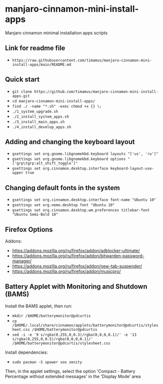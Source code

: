 # manjaro-cinnamon-mini-install-apps
Manjaro cinnamon minimal installation apps scripts

## Link for readme file

- `https://raw.githubusercontent.com/timamus/manjaro-cinnamon-mini-install-apps/main/README.md`

## Quick start

- `git clone https://github.com/timamus/manjaro-cinnamon-mini-install-apps.git`
- `cd manjaro-cinnamon-mini-install-apps/`
- `find ./ -name "*.sh" -exec chmod +x {} \;`
- `./1_system_upgrade.sh`
- `./2_install_system_apps.sh`
- `./3_install_main_apps.sh`
- `./4_install_develop_apps.sh`

## Adding and changing the keyboard layout

- `gsettings set org.gnome.libgnomekbd.keyboard layouts "['us', 'ru']"`
- `gsettings set org.gnome.libgnomekbd.keyboard options "['grp\tgrp:alt_shift_toggle']"`
- `gsettings set org.cinnamon.desktop.interface keyboard-layout-use-upper true`

## Changing default fonts in the system

- `gsettings set org.cinnamon.desktop.interface font-name "Ubuntu 10"`
- `gsettings set org.nemo.desktop font "Ubuntu 10"`
- `gsettings set org.cinnamon.desktop.wm.preferences titlebar-font "Ubuntu Semi-Bold 10"`

## Firefox Options

Addons:

- https://addons.mozilla.org/ru/firefox/addon/adblocker-ultimate/
- https://addons.mozilla.org/ru/firefox/addon/bitwarden-password-manager/
- https://addons.mozilla.org/ru/firefox/addon/new-tab-suspender/
- https://addons.mozilla.org/ru/firefox/addon/musicpro/

## Battery Applet with Monitoring and Shutdown (BAMS)

Install the BAMS applet, then run:

- `mkdir /$HOME/batterymonitor@pdcurtis`
- `cp /$HOME/.local/share/cinnamon/applets/batterymonitor@pdcurtis/stylesheet.css /$HOME/batterymonitor@pdcurtis`
- `sed -i -e '9 s/rgba(0,255,0,0.3)/rgba(0,0,0,0.1)/' -e '13 s/rgba(0,255,0,0.5)/rgba(0,0,0,0.1)/' /$HOME/batterymonitor@pdcurtis/stylesheet.css`

Install dependencies:

- `sudo pacman -S upower sox zenity`

Then, in the applet settings, select the option 'Compact - Battery Percentage without extended messages' in the 'Display Mode' area
